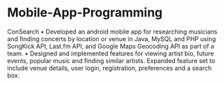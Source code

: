 # Mobile-App-Programming
ConSearch
•	Developed an android mobile app for researching musicians and finding concerts by location or venue in Java, MySQL and PHP using SongKick API, Last.fm API, and Google Maps Geocoding API as part of a team. 
•	Designed and implemented features for viewing artist bio, future events, popular music and finding similar artists. Expanded feature set to include venue details, user login, registration, preferences and a search box.

